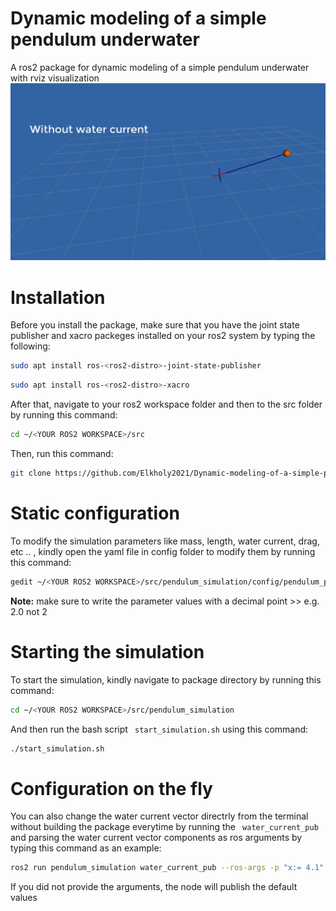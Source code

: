 # Dynamic modeling of a simple pendulum underwater

A ros2 package for dynamic modeling of a simple pendulum underwater with rviz visualization
![](https://github.com/Elkholy2021/pendulum_simulation/blob/main/pendulum.gif)

# Installation #
Before you install the package, make sure that you have the joint state publisher and xacro packeges installed on your ros2 system by typing the following:
```bash
sudo apt install ros-<ros2-distro>-joint-state-publisher
```
```bash
sudo apt install ros-<ros2-distro>-xacro
```

After that, navigate to your ros2 workspace folder and then to the src folder by running this command:

```bash
cd ~/<YOUR ROS2 WORKSPACE>/src
```

Then, run this command:

```bash
git clone https://github.com/Elkholy2021/Dynamic-modeling-of-a-simple-pendulum-undrerwater.git
```

# Static configuration #
To modify the simulation parameters like mass, length, water current, drag, etc .. , kindly open the yaml file in config folder to modify them by running this command:
```bash
gedit ~/<YOUR ROS2 WORKSPACE>/src/pendulum_simulation/config/pendulum_params.yaml
```
**Note:** make sure to write the parameter values with a decimal point >> e.g. 2.0 not 2


# Starting the simulation #
To start the simulation, kindly navigate to package directory by running this command:
```bash
cd ~/<YOUR ROS2 WORKSPACE>/src/pendulum_simulation
```
And then run the bash script ``` start_simulation.sh``` using this command:
```bash
./start_simulation.sh
```

# Configuration on the fly #
You can also change the water current vector directrly from the terminal without building the package everytime by running the ``` water_current_pub``` and parsing the water current vector components as ros arguments by typing this command as an example:
```bash
ros2 run pendulum_simulation water_current_pub --ros-args -p "x:= 4.1" -p "y:=0.0" -p "z:=-2.1"
```
If you did not provide the arguments, the node will publish the default values
